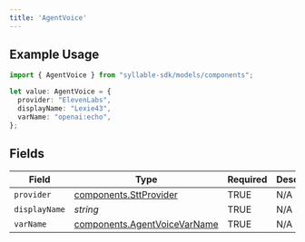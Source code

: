 ```yaml
---
title: 'AgentVoice'
---
```


## Example Usage

```typescript
import { AgentVoice } from "syllable-sdk/models/components";

let value: AgentVoice = {
  provider: "ElevenLabs",
  displayName: "Lexie43",
  varName: "openai:echo",
};
```

## Fields

| Field                                                                        | Type                                                                         | Required                                                                     | Description                                                                  |
| ---------------------------------------------------------------------------- | ---------------------------------------------------------------------------- | ---------------------------------------------------------------------------- | ---------------------------------------------------------------------------- |
| `provider`                                                                   | [components.SttProvider](/sdk-docs/models/components/sttprovider)             | TRUE                                                           | N/A                                                                          |
| `displayName`                                                                | *string*                                                                     | TRUE                                                           | N/A                                                                          |
| `varName`                                                                    | [components.AgentVoiceVarName](/sdk-docs/models/components/agentvoicevarname) | TRUE                                                           | N/A                                                                          |